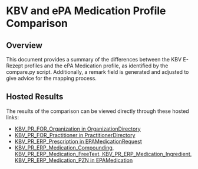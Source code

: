 # KBV and ePA Medication Profile Comparison

## Overview
This document provides a summary of the differences between the KBV E-Rezept profiles and the ePA Medication profile, as identified by the compare.py script. Additionally, a remark field is generated and adjusted to give advice for the mapping process.


## Hosted Results
The results of the comparison can be viewed directly through these hosted links:
- [KBV_PR_FOR_Organization in OrganizationDirectory](https://svensommer.github.io/structure_comparer/projects/erp/docs/OrganizationDirectory.html)
- [KBV_PR_FOR_Practitioner in PractitionerDirectory](https://svensommer.github.io/structure_comparer/projects/erp/docs/PractitionerDirectory.html)
- [KBV_PR_ERP_Prescription in EPAMedicationRequest](https://svensommer.github.io/structure_comparer/projects/erp/docs/EPAMedicationRequest.html)
- [KBV_PR_ERP_Medication_Compounding, KBV_PR_ERP_Medication_FreeText, KBV_PR_ERP_Medication_Ingredient, KBV_PR_ERP_Medication_PZN in EPAMedication](https://svensommer.github.io/structure_comparer/projects/erp/docs/EPAMedication.html)

